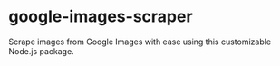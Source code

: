 # google-images-scraper
Scrape images from Google Images with ease using this customizable Node.js package.
